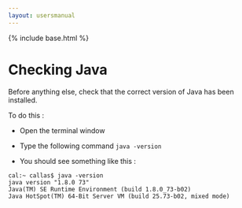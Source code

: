 ```yaml
---
layout: usersmanual
---
```


{% include base.html %}

# Checking Java

Before anything else, check that the correct version of Java has been installed.

To do this :

* Open the terminal window

* Type the following command `java -version`

* You should see something like this :

```
cal:~ callas$ java -version
java version "1.8.0 73"
Java(TM) SE Runtime Environment (build 1.8.0_73-b02)
Java HotSpot(TM) 64-Bit Server VM (build 25.73-b02, mixed mode)
```

